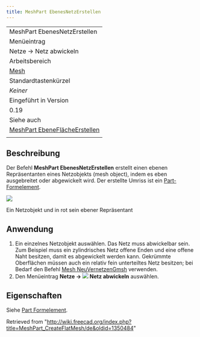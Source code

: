 ```yaml
---
title: MeshPart EbenesNetzErstellen
---
```

|  |
| --- |
| MeshPart EbenesNetzErstellen |
| Menüeintrag |
| Netze → Netz abwickeln |
| Arbeitsbereich |
| [Mesh](/Mesh_Workbench/de "Mesh Workbench/de") |
| Standardtastenkürzel |
| *Keiner* |
| Eingeführt in Version |
| 0.19 |
| Siehe auch |
| [MeshPart EbeneFlächeErstellen](/MeshPart_CreateFlatFace/de "MeshPart CreateFlatFace/de") |
|  |

## Beschreibung

Der Befehl **MeshPart EbenesNetzErstellen** erstellt einen ebenen Repräsentanten eines Netzobjekts (mesh object), indem es eben ausgebreitet oder abgewickelt wird. Der erstellte Umriss ist ein [Part-Formelement](/Part_Feature/de "Part Feature/de").

![](/images/MeshPart_CreateFlatMesh_example.png)

Ein Netzobjekt und in rot sein ebener Repräsentant

## Anwendung

1. Ein einzelnes Netzobjekt auswählen. Das Netz muss abwickelbar sein. Zum Beispiel muss ein zylindrisches Netz offene Enden und eine offene Naht besitzen, damit es abgewickelt werden kann. Gekrümmte Oberflächen müssen auch ein relativ fein unterteiltes Netz besitzen; bei Bedarf den Befehl [Mesh NeuVernetzenGmsh](/Mesh_RemeshGmsh/de "Mesh RemeshGmsh/de") verwenden.
2. Den Menüeintrag **Netze → ![](/images/MeshPart_CreateFlatMesh.svg) Netz abwickeln** auswählen.

## Eigenschaften

Siehe [Part Formelement](/Part_Feature/de "Part Feature/de").

Retrieved from "<http://wiki.freecad.org/index.php?title=MeshPart_CreateFlatMesh/de&oldid=1350484>"